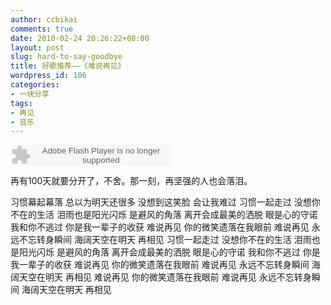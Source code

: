 ```yaml
---
author: ccbikai
comments: true
date: 2010-02-24 20:26:22+08:00
layout: post
slug: hard-to-say-goodbye
title: 好歌推荐——《难说再见》
wordpress_id: 106
categories:
- 一块分享
tags:
- 再见
- 音乐
---
```


<embed src="http://www.xiami.com/widget/0_1769806754/singlePlayer.swf" type="application/x-shockwave-flash" width="257" height="33" wmode="transparent"></embed>

再有100天就要分开了，不舍。那一刻，再坚强的人也会落泪。

<!-- more -->
习惯幕起幕落
总以为明天还很多
没想到这笑脸 会让我难过
习惯一起走过
没想你不在的生活
泪雨也是阳光闪烁 是避风的角落
离开会成最美的洒脱
眼是心的守诺 我和你不逃过
你是我一辈子的收获
难说再见
你的微笑遗落在我眼前
难说再见
永远不忘转身瞬间
海阔天空在明天
再相见
习惯一起走过
没想你不在的生活
泪雨也是阳光闪烁 是避风的角落
离开会成最美的洒脱
眼是心的守诺 我和你不逃过
你是我一辈子的收获
难说再见
你的微笑遗落在我眼前
难说再见
永远不忘转身瞬间
海阔天空在明天
再相见
难说再见
你的微笑遗落在我眼前
难说再见
永远不忘转身瞬间
海阔天空在明天
再相见


